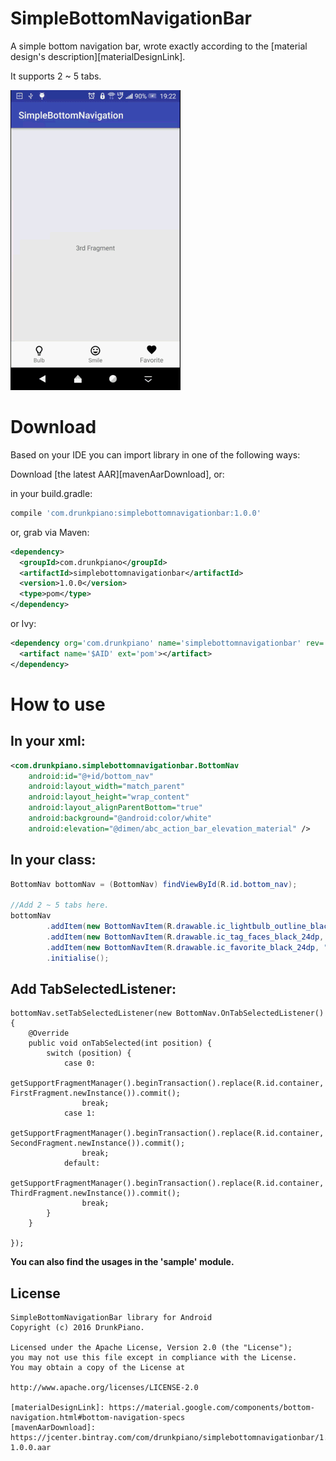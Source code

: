 # SimpleBottomNavigationBar

A simple bottom navigation bar, wrote exactly according to the [material design's description][materialDesignLink].

It supports 2 ~ 5 tabs.

![banner](https://github.com/LarryLawrence/SimpleBottomNavigationBar/blob/master/screenshots/navi.gif)

# Download
Based on your IDE you can import library in one of the following ways:

Download [the latest AAR][mavenAarDownload], or:

in your build.gradle:
```groovy
compile 'com.drunkpiano:simplebottomnavigationbar:1.0.0'
```
or, grab via Maven:
```xml
<dependency>
  <groupId>com.drunkpiano</groupId>
  <artifactId>simplebottomnavigationbar</artifactId>
  <version>1.0.0</version>
  <type>pom</type>
</dependency>
```
or Ivy:
```xml
<dependency org='com.drunkpiano' name='simplebottomnavigationbar' rev='1.0.0'>
  <artifact name='$AID' ext='pom'></artifact>
</dependency>
```

# How to use
## In your xml:
```xml
<com.drunkpiano.simplebottomnavigationbar.BottomNav
    android:id="@+id/bottom_nav"
    android:layout_width="match_parent"
    android:layout_height="wrap_content"
    android:layout_alignParentBottom="true"
    android:background="@android:color/white"
    android:elevation="@dimen/abc_action_bar_elevation_material" />
```

## In your class:
```java
BottomNav bottomNav = (BottomNav) findViewById(R.id.bottom_nav);

//Add 2 ~ 5 tabs here.
bottomNav
        .addItem(new BottomNavItem(R.drawable.ic_lightbulb_outline_black_24dp, "Bulb"))
        .addItem(new BottomNavItem(R.drawable.ic_tag_faces_black_24dp, "Smile"))
        .addItem(new BottomNavItem(R.drawable.ic_favorite_black_24dp, "Favorite"))
        .initialise();
```

## Add TabSelectedListener:
```
bottomNav.setTabSelectedListener(new BottomNav.OnTabSelectedListener() {
    @Override
    public void onTabSelected(int position) {
        switch (position) {
            case 0:
                getSupportFragmentManager().beginTransaction().replace(R.id.container, FirstFragment.newInstance()).commit();
                break;
            case 1:
                getSupportFragmentManager().beginTransaction().replace(R.id.container, SecondFragment.newInstance()).commit();
                break;
            default:
                getSupportFragmentManager().beginTransaction().replace(R.id.container, ThirdFragment.newInstance()).commit();
                break;
        }
    }

});
```
**You can also find the usages in the 'sample' module.**

## License

```
SimpleBottomNavigationBar library for Android
Copyright (c) 2016 DrunkPiano.

Licensed under the Apache License, Version 2.0 (the "License");
you may not use this file except in compliance with the License.
You may obtain a copy of the License at

http://www.apache.org/licenses/LICENSE-2.0

[materialDesignLink]: https://material.google.com/components/bottom-navigation.html#bottom-navigation-specs
[mavenAarDownload]: https://jcenter.bintray.com/com/drunkpiano/simplebottomnavigationbar/1.0.0/:simplebottomnavigationbar-1.0.0.aar